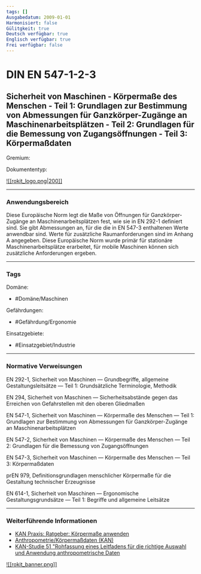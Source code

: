 ```yaml
---
tags: []
Ausgabedatum: 2009-01-01
Harmonisiert: false
Gülitgkeit: true
Deutsch verfügbar: true
Englisch verfügbar: true
Frei verfügbar: false
---
```


# DIN EN 547-1-2-3
## Sicherheit von Maschinen - Körpermaße des Menschen - Teil 1: Grundlagen zur Bestimmung von Abmessungen für Ganzkörper-Zugänge an Maschinenarbeitsplätzen - Teil 2: Grundlagen für die Bemessung von Zugangsöffnungen  - Teil 3: Körpermaßdaten

Gremium:

Dokumententyp: 

[![[rokit_logo.png|200]]](https://public-robots.de/)

***
### Anwendungsbereich

Diese Europäische Norm legt die Maße von Öffnungen für Ganzkörper-Zugänge an Maschinenarbeitsplätzen fest, wie sie in EN 292-1 definiert sind. Sie gibt Abmessungen an, für die die in EN 547-3 enthaltenen Werte anwendbar sind. Werte für zusätzliche Raumanforderungen sind im Anhang A angegeben. Diese Europäische Norm wurde primär für stationäre Maschinenarbeitsplätze erarbeitet, für mobile Maschinen können sich
zusätzliche Anforderungen ergeben.
***
### Tags

Domäne:
- #Domäne/Maschinen 

Gefährdungen:
- #Gefährdung/Ergonomie

Einsatzgebiete:
- #Einsatzgebiet/Industrie 

***
### Normative Verweisungen

EN 292-1, Sicherheit von Maschinen — Grundbegriffe, allgemeine Gestaltungsleitsätze — Teil 1:
Grundsätzliche Terminologie, Methodik

EN 294, Sicherheit von Maschinen — Sicherheitsabstände gegen das Erreichen von Gefahrstellen mit den oberen Gliedmaßen

EN 547-1, Sicherheit von Maschinen — Körpermaße des Menschen — Teil 1: Grundlagen zur Bestimmung von Abmessungen für Ganzkörper-Zugänge an Maschinenarbeitsplätzen

EN 547-2, Sicherheit von Maschinen — Körpermaße des Menschen — Teil 2: Grundlagen für die Bemessung von Zugangsöffnungen

EN 547-3, Sicherheit von Maschinen — Körpermaße des Menschen — Teil 3: Körpermaßdaten

prEN 979, Definitionsgrundlagen menschlicher Körpermaße für die Gestaltung technischer Erzeugnisse

EN 614-1, Sicherheit von Maschinen — Ergonomische Gestaltungsgrundsätze — Teil 1: Begriffe und
allgemeine Leitsätze
***
### Weiterführende Informationen

- [KAN Praxis: Ratgeber: Körpermaße anwenden](https://koerpermass.kan-praxis.de/)
- [Anthropometrie/Körpermaßdaten (KAN)](https://www.kan.de/arbeitsgebiete/ergonomie/koerpermasse)
- [KAN-Studie 51 "Rohfassung eines Leitfadens für die richtige Auswahl und Anwendung anthropometrische Daten](https://www.kan.de/fileadmin/Redaktion/Dokumente/KAN-Studie/de/2013_KAN-Studie_Leitfaden-Anthropometrie.pdf)

[![[rokit_banner.png]]](https://public-robots.de/)
